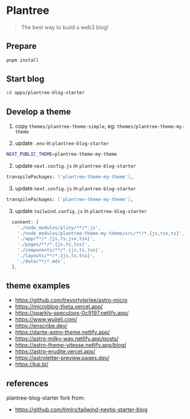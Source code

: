 # Plantree

> The best way to build a web3 blog!

## Prepare

```bash
pnpm install
```

## Start blog

```bash
cd apps/plantree-blog-starter
```

## Develop a theme

1. copy `themes/plantree-theme-simple`, eg: `themes/plantree-theme-my-theme`

2. update `.env` in `plantree-blog-starter`

```bash
NEXT_PUBLIC_THEME=plantree-theme-my-theme
```

2. update `next.config.js` in `plantree-blog-starter`

```bash
transpilePackages: ['plantree-theme-my-theme'],
```

3. update `next.config.js` in `plantree-blog-starter`

```bash
transpilePackages: ['plantree-theme-my-theme'],
```

3. update `tailwind.config.js` in `plantree-blog-starter`

```js
  content: [
    './node_modules/pliny/**/*.js',
    './node_modules/plantree-theme-my-theme/src/**/*.{js,tsx,ts}',
    './app/**/*.{js,ts,jsx,tsx}',
    './pages/**/*.{js,ts,tsx}',
    './components/**/*.{js,ts,tsx}',
    './layouts/**/*.{js,ts,tsx}',
    './data/**/*.mdx',
  ],
```



## theme examples

- https://github.com/trevortylerlee/astro-micro
- https://microblog-theta.vercel.app/
- https://sparkly-speculoos-0c9197.netlify.app/
- https://www.wujieli.com/
- https://enscribe.dev/
- https://dante-astro-theme.netlify.app/
- https://astro-milky-way.netlify.app/posts/
- https://astro-theme-vitesse.netlify.app/blog/
- https://astro-erudite.vercel.app/
- https://astroletter-preview.pages.dev/
- https://kai.bi/

## references

plantree-blog-starter fork from:

- https://github.com/timlrx/tailwind-nextjs-starter-blog

